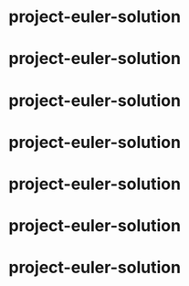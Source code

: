 # project-euler-solution
# project-euler-solution
# project-euler-solution
# project-euler-solution
# project-euler-solution
# project-euler-solution
# project-euler-solution
